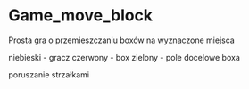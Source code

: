 # Game_move_block

Prosta gra o przemieszczaniu boxów na wyznaczone miejsca

niebieski - gracz
czerwony - box
zielony - pole docelowe boxa


poruszanie strzałkami

